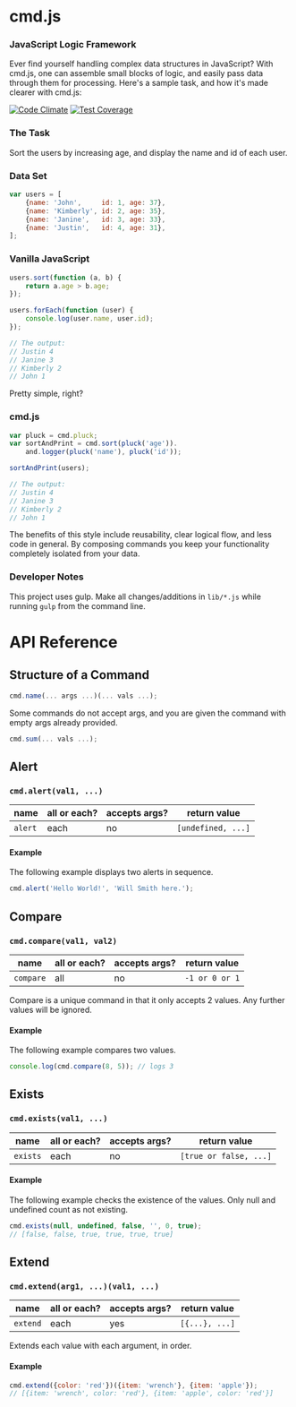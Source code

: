 # cmd.js

### JavaScript Logic Framework

Ever find yourself handling complex data structures in JavaScript? With cmd.js, one can assemble small blocks of logic, and easily pass data through them for processing. Here's a sample task, and how it's made clearer with cmd.js:

[![Code Climate](https://codeclimate.com/github/NateFerrero/cmd.js/badges/gpa.svg)](https://codeclimate.com/github/NateFerrero/cmd.js)
[![Test Coverage](https://codeclimate.com/github/NateFerrero/cmd.js/badges/coverage.svg)](https://codeclimate.com/github/NateFerrero/cmd.js)

### The Task

Sort the users by increasing age, and display the name and id of each user.

### Data Set

```js
var users = [
    {name: 'John',     id: 1, age: 37},
    {name: 'Kimberly', id: 2, age: 35},
    {name: 'Janine',   id: 3, age: 33},
    {name: 'Justin',   id: 4, age: 31},
];
```

### Vanilla JavaScript

```js
users.sort(function (a, b) {
    return a.age > b.age;
});

users.forEach(function (user) {
    console.log(user.name, user.id);
});

// The output:
// Justin 4
// Janine 3
// Kimberly 2
// John 1
```

Pretty simple, right?

### cmd.js

```js
var pluck = cmd.pluck;
var sortAndPrint = cmd.sort(pluck('age')).
    and.logger(pluck('name'), pluck('id'));

sortAndPrint(users);

// The output:
// Justin 4
// Janine 3
// Kimberly 2
// John 1
```

The benefits of this style include reusability, clear logical flow, and less code in general. By composing commands you keep your functionality completely isolated from your data.

### Developer Notes

This project uses gulp. Make all changes/additions in `lib/*.js` while running `gulp` from the command line.

# API Reference

## Structure of a Command

```js
cmd.name(... args ...)(... vals ...);
```

Some commands do not accept args, and you are given the command with empty args already provided.

```js
cmd.sum(... vals ...);
```

## Alert

### `cmd.alert(val1, ...)`

| name     | all or each?  | accepts args?  | return value        |
|----------|---------------|----------------|---------------------|
| `alert`  | each          | no             | `[undefined, ...]`  |

#### Example

The following example displays two alerts in sequence.

```js
cmd.alert('Hello World!', 'Will Smith here.');
```

## Compare

### `cmd.compare(val1, val2)`

| name       | all or each?  | accepts args?  | return value    |
|------------|---------------|----------------|-----------------|
| `compare`  | all           | no             | `-1 or 0 or 1`  |

Compare is a unique command in that it only accepts 2 values. Any further values will be ignored.

#### Example

The following example compares two values.

```js
console.log(cmd.compare(8, 5)); // logs 3
```

## Exists

### `cmd.exists(val1, ...)`

| name       | all or each?  | accepts args?  | return value            |
|------------|---------------|----------------|-------------------------|
| `exists`   | each          | no             | `[true or false, ...]`  |

#### Example

The following example checks the existence of the values. Only null and undefined count as not existing.

```js
cmd.exists(null, undefined, false, '', 0, true);
// [false, false, true, true, true, true]
```

## Extend

### `cmd.extend(arg1, ...)(val1, ...)`

| name       | all or each?  | accepts args?  | return value    |
|------------|---------------|----------------|-----------------|
| `extend`   | each          | yes            | `[{...}, ...]`  |

Extends each value with each argument, in order.

#### Example

```js
cmd.extend({color: 'red'})({item: 'wrench'}, {item: 'apple'});
// [{item: 'wrench', color: 'red'}, {item: 'apple', color: 'red'}]
```












